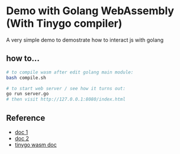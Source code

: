 # Demo with Golang WebAssembly (With Tinygo compiler)

A very simple demo to demostrate how to interact js with golang

## how to...

```bash
# to compile wasm after edit golang main module:
bash compile.sh

# to start web server / see how it turns out: 
go run server.go
# then visit http://127.0.0.1:8080/index.html

```

## Reference

- [doc 1](https://medium.com/starbugs/run-golang-on-browser-using-wasm-c0db53d89775)
- [doc 2](https://tutorialedge.net/golang/go-webassembly-tutorial/)
- [tinygo wasm doc](https://tutorialedge.net/golang/go-webassembly-tutorial/)
